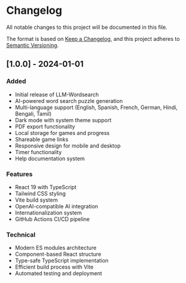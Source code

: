# Changelog

All notable changes to this project will be documented in this file.

The format is based on [Keep a Changelog](https://keepachangelog.com/en/1.0.0/),
and this project adheres to [Semantic Versioning](https://semver.org/spec/v2.0.0.html).

## [1.0.0] - 2024-01-01

### Added
- Initial release of LLM-Wordsearch
- AI-powered word search puzzle generation
- Multi-language support (English, Spanish, French, German, Hindi, Bengali, Tamil)
- Dark mode with system theme support
- PDF export functionality
- Local storage for games and progress
- Shareable game links
- Responsive design for mobile and desktop
- Timer functionality
- Help documentation system

### Features
- React 19 with TypeScript
- Tailwind CSS styling
- Vite build system
- OpenAI-compatible AI integration
- Internationalization system
- GitHub Actions CI/CD pipeline

### Technical
- Modern ES modules architecture
- Component-based React structure
- Type-safe TypeScript implementation
- Efficient build process with Vite
- Automated testing and deployment